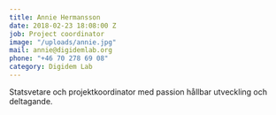 ```yaml
---
title: Annie Hermansson
date: 2018-02-23 18:08:00 Z
job: Project coordinator
image: "/uploads/annie.jpg"
mail: annie@digidemlab.org
phone: "‭+46 70 278 69 08‬"
category: Digidem Lab
---
```


Statsvetare och projektkoordinator med passion hållbar utveckling och deltagande.
